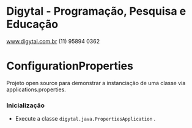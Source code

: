 # Digytal - Programação, Pesquisa e Educação
www.digytal.com.br
(11) 95894 0362

# ConfigurationProperties
Projeto open source para demonstrar a instanciação de uma classe via applications.properties. 

### Inicialização

- Execute a classe `digytal.java.PropertiesApplication` .

